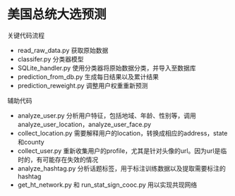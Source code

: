 # 美国总统大选预测

关键代码流程
- read_raw_data.py 获取原始数据
- classifer.py 分类器模型
- SQLite_handler.py 使用分类器将原始数据分类，并导入至数据库
- prediction_from_db.py 生成每日结果以及累计结果
- prediction_reweight.py 调整用户权重重新预测

辅助代码
- analyze_user.py 分析用户特征，包括地域、年龄、性别等，调用analyze_user_location，analyze_user_face.py
- collect_location.py 需要解释用户的location，转换成相应的address，state和county
- collect_user.py 重新收集用户的profile，尤其是针对头像的url。因为url是临时的，有可能存在失效的情况
- analyze_hashtag.py 分析话题标签，用于标注训练数据以及提取需要标注的hashtag
- get_ht_network.py 和 run_stat_sign_cooc.py 用以实现共现网络